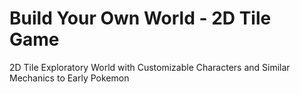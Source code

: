 # Build Your Own World - 2D Tile Game
2D Tile Exploratory World with Customizable Characters and Similar Mechanics to Early Pokemon

